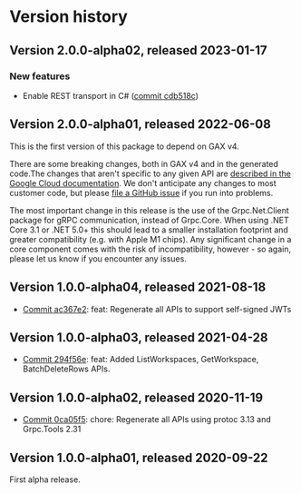 # Version history

## Version 2.0.0-alpha02, released 2023-01-17

### New features

- Enable REST transport in C# ([commit cdb518c](https://github.com/googleapis/google-cloud-dotnet/commit/cdb518c3524106ea73f0e546557a0180589ca3b0))

## Version 2.0.0-alpha01, released 2022-06-08

This is the first version of this package to depend on GAX v4.

There are some breaking changes, both in GAX v4 and in the generated
code.The changes that aren't specific to any given API are [described in the Google Cloud
documentation](https://cloud.google.com/dotnet/docs/reference/help/breaking-gax4).
We don't anticipate any changes to most customer code, but please [file a
GitHub issue](https://github.com/googleapis/google-cloud-dotnet/issues/new/choose)
if you run into problems.

The most important change in this release is the use of the Grpc.Net.Client package
for gRPC communication, instead of Grpc.Core. When using .NET Core 3.1 or .NET 5.0+
this should lead to a smaller installation footprint and greater compatibility (e.g.
with Apple M1 chips). Any significant change in a core component comes with the risk
of incompatibility, however - so again, please let us know if you encounter any
issues.
## Version 1.0.0-alpha04, released 2021-08-18

- [Commit ac367e2](https://github.com/googleapis/google-cloud-dotnet/commit/ac367e2): feat: Regenerate all APIs to support self-signed JWTs

## Version 1.0.0-alpha03, released 2021-04-28

- [Commit 294f56e](https://github.com/googleapis/google-cloud-dotnet/commit/294f56e): feat: Added ListWorkspaces, GetWorkspace, BatchDeleteRows APIs.

## Version 1.0.0-alpha02, released 2020-11-19

- [Commit 0ca05f5](https://github.com/googleapis/google-cloud-dotnet/commit/0ca05f5): chore: Regenerate all APIs using protoc 3.13 and Grpc.Tools 2.31

## Version 1.0.0-alpha01, released 2020-09-22

First alpha release.


